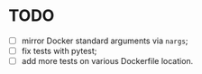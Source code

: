 # TODO

- [ ] mirror Docker standard arguments via `nargs`;
- [ ] fix tests with pytest;
- [ ] add more tests on various Dockerfile location.
